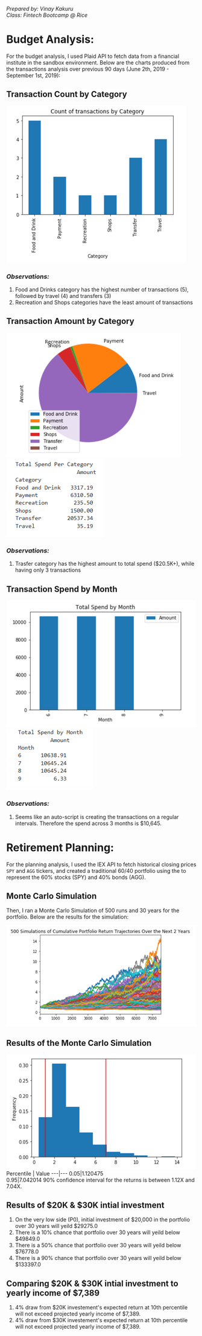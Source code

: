 _Prepared by: Vinay Kakuru_  
_Class: Fintech Bootcamp @ Rice_


# Budget Analysis: 

For the budget analysis, I used Plaid API to fetch data from a  financial institute in the sandbox environment. Below are the charts produced from the transactions analysis over previous 90 days (June 2th, 2019 - September 1st, 2019):

## Transaction Count by Category  
![Bar_Chart_Count_Txn_By_Category.png](Analysis_Images/Bar_Chart_Count_Txn_By_Category.png)  
### *Observations:*  
1. Food and Drinks category has the highest number of transactions (5), followed by travel (4) and transfers (3)
2. Recreation and Shops categories have the least amount of transactions  

## Transaction Amount by Category  
![Pie_Chart_Total_Spend_Composition.png](Analysis_Images/Pie_Chart_Total_Spend_Composition.png)  
![Table_Total_Spend_By_Category.png](Analysis_Images/Table_Total_Spend_By_Category.png)  
### *Observations:*  
1. Trasfer category has the highest amount to total spend ($20.5K+), while having only 3 transactions 

## Transaction Spend by Month  
![Bar_Chart_Spend_By_Month.png](Analysis_Images/Bar_Chart_Spend_By_Month.png)  
![Table_Spend_By_Month.png](Analysis_Images/Table_Spend_By_Month.png)  
### *Observations:*  
1. Seems like an auto-script is creating the transactions on a regular intervals. Therefore the spend across 3 months is $10,645. 




# Retirement Planning:

For the planning analysis, I used the IEX API to fetch historical closing prices `SPY` and `AGG` tickers, and created a traditional 60/40 portfolio using the  to represent the 60% stocks (SPY) and 40% bonds (AGG).

## Monte Carlo Simulation  
Then, I ran a Monte Carlo Simulation of 500 runs and 30 years for the portfolio. Below are the results for the simulation:

![Monte_Carlo_Sim.png](Analysis_Images/Monte_Carlo_Sim.png)

## Results of the Monte Carlo Simulation  
![Monte_Carlo_Sim_Returns_Hist.png](Analysis_Images/Monte_Carlo_Sim_Returns_Hist.png)
Percentile | Value
---|---
0.05|1.120475  
0.95|7.042014
90% confidence interval for the returns is between 1.12X and 7.04X.

## Results of $20K & $30K intial investment  
1. On the very low side (P0), initial investment of $20,000 in the portfolio over 30 years will yeild $29275.0
2. There is a 10% chance that portfolio over 30 years will yeild below $49849.0
3. There is a 50% chance that portfolio over 30 years will yeild below $76778.0
4. There is a 90% chance that portfolio over 30 years will yeild below $133397.0

## Comparing $20K & $30K intial investment to yearly income of $7,389
1. 4% draw from $20K investement's expected return at 10th percentile will not exceed projected yearly income of $7,389.
2. 4% draw from $30K investement's expected return at 10th percentile will not exceed projected yearly income of $7,389.

